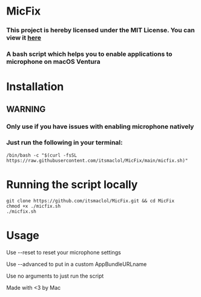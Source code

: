 # MicFix

### This project is hereby licensed under the MIT License. You can view it [here](https://github.com/itsmaclol/MicFix/blob/main/LICENSE)

### A bash script which helps you to enable applications to microphone on macOS Ventura

# Installation 

## WARNING
### Only use if you have issues with enabling microphone natively

### Just run the following in your terminal:

`/bin/bash -c "$(curl -fsSL https://raw.githubusercontent.com/itsmaclol/MicFix/main/micfix.sh)"`

# Running the script locally 
```
git clone https://github.com/itsmaclol/MicFix.git && cd MicFix
chmod +x ./micfix.sh
./micfix.sh
```
# Usage
Use --reset to reset your microphone settings

Use --advanced to put in a custom AppBundleURLname

Use no arguments to just run the script

Made with <3 by Mac
